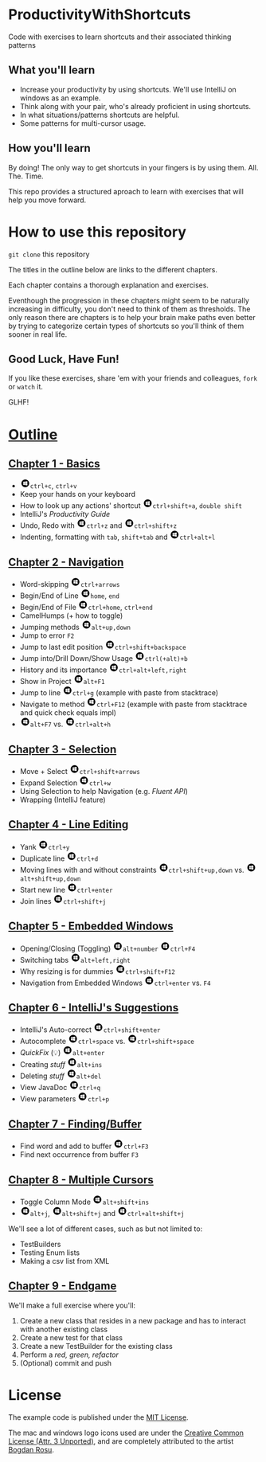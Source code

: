 # ProductivityWithShortcuts
Code with exercises to learn shortcuts and their associated thinking patterns

## What you'll learn
* Increase your productivity by using shortcuts. We'll use IntelliJ on windows as an example.
* Think along with your pair, who's already proficient in using shortcuts.
* In what situations/patterns shortcuts are helpful.
* Some patterns for multi-cursor usage.

## How you'll learn
By doing! The only way to get shortcuts in your fingers is by using them. All. The. Time.

This repo provides a structured aproach to learn with exercises that will help you move forward.

# How to use this repository
`git clone` this repository

The titles in the outline below are links to the different chapters.

Each chapter contains a thorough explanation and exercises. 

Eventhough the progression in these chapters might seem to be naturally increasing in difficulty, you don't need to think of them as thresholds.
The only reason there are chapters is to help your brain make paths even better by trying to categorize certain types of shortcuts so you'll think of them sooner in real life.

## Good Luck, Have Fun!
If you like these exercises, share 'em with your friends and colleagues, `fork` or `watch` it.

GLHF!

# [Outline](outline.md)

## [Chapter 1 - Basics](chapter1.md)
* ![Windows](icons/glyph-windows-20.png)`ctrl+c`, `ctrl+v`
* Keep your hands on your keyboard
* How to look up any actions' shortcut ![Windows](icons/glyph-windows-20.png)`ctrl+shift+a`, `double shift`
* IntelliJ's _Productivity Guide_
* Undo, Redo with ![Windows](icons/glyph-windows-20.png)`ctrl+z` and ![Windows](icons/glyph-windows-20.png)`ctrl+shift+z`
* Indenting, formatting with `tab`, `shift+tab` and ![Windows](icons/glyph-windows-20.png)`ctrl+alt+l`

## [Chapter 2 - Navigation](chapter2.md)
* Word-skipping ![Windows](icons/glyph-windows-20.png)`ctrl+arrows`
* Begin/End of Line ![Windows](icons/glyph-windows-20.png)`home`, `end`
* Begin/End of File ![Windows](icons/glyph-windows-20.png)`ctrl+home`, `ctrl+end`
* CamelHumps (+ how to toggle)
* Jumping methods ![Windows](icons/glyph-windows-20.png)`alt+up,down`
* Jump to error `F2`
* Jump to last edit position ![Windows](icons/glyph-windows-20.png)`ctrl+shift+backspace`
* Jump into/Drill Down/Show Usage ![Windows](icons/glyph-windows-20.png)`ctrl(+alt)+b`
* History and its importance ![Windows](icons/glyph-windows-20.png)`ctrl+alt+left,right`
* Show in Project ![Windows](icons/glyph-windows-20.png)`alt+F1`
* Jump to line ![Windows](icons/glyph-windows-20.png)`ctrl+g` (example with paste from stacktrace)
* Navigate to method ![Windows](icons/glyph-windows-20.png)`ctrl+F12` (example with paste from stacktrace and quick check equals impl)
* ![Windows](icons/glyph-windows-20.png)`alt+F7` vs. ![Windows](icons/glyph-windows-20.png)`ctrl+alt+h`

## [Chapter 3 - Selection](chapter3.md)
* Move + Select ![Windows](icons/glyph-windows-20.png)`ctrl+shift+arrows`
* Expand Selection ![Windows](icons/glyph-windows-20.png)`ctrl+w`
* Using Selection to help Navigation (e.g. _Fluent API_)
* Wrapping (IntelliJ feature)

## [Chapter 4 - Line Editing](chapter4.md)
* Yank ![Windows](icons/glyph-windows-20.png)`ctrl+y`
* Duplicate line ![Windows](icons/glyph-windows-20.png)`ctrl+d`
* Moving lines with and without constraints ![Windows](icons/glyph-windows-20.png)`ctrl+shift+up,down` vs. ![Windows](icons/glyph-windows-20.png)`alt+shift+up,down`
* Start new line ![Windows](icons/glyph-windows-20.png)`ctrl+enter`
* Join lines ![Windows](icons/glyph-windows-20.png)`ctrl+shift+j`

## [Chapter 5 - Embedded Windows](chapter5.md)
* Opening/Closing (Toggling) ![Windows](icons/glyph-windows-20.png)`alt+number` ![Windows](icons/glyph-windows-20.png)`ctrl+F4`
* Switching tabs ![Windows](icons/glyph-windows-20.png)`alt+left,right`
* Why resizing is for dummies ![Windows](icons/glyph-windows-20.png)`ctrl+shift+F12`
* Navigation from Embedded Windows ![Windows](icons/glyph-windows-20.png)`ctrl+enter` vs. `F4`

## [Chapter 6 - IntelliJ's Suggestions](chapter6.md)
* IntelliJ's Auto-correct ![Windows](icons/glyph-windows-20.png)`ctrl+shift+enter`
* Autocomplete ![Windows](icons/glyph-windows-20.png)`ctrl+space` vs. ![Windows](icons/glyph-windows-20.png)`ctrl+shift+space`
* _QuickFix_ (:bulb:) ![Windows](icons/glyph-windows-20.png)`alt+enter`
* Creating _stuff_ ![Windows](icons/glyph-windows-20.png)`alt+ins`
* Deleting _stuff_ ![Windows](icons/glyph-windows-20.png)`alt+del`
* View JavaDoc ![Windows](icons/glyph-windows-20.png)`ctrl+q`
* View parameters ![Windows](icons/glyph-windows-20.png)`ctrl+p`

## [Chapter 7 - Finding/Buffer](chapter7.md)
* Find word and add to buffer ![Windows](icons/glyph-windows-20.png)`ctrl+F3`
* Find next occurrence from buffer `F3`

## [Chapter 8 - Multiple Cursors](chapter8.md)
* Toggle Column Mode ![Windows](icons/glyph-windows-20.png)`alt+shift+ins`
* ![Windows](icons/glyph-windows-20.png)`alt+j`, ![Windows](icons/glyph-windows-20.png)`alt+shift+j` and ![Windows](icons/glyph-windows-20.png)`ctrl+alt+shift+j`

We'll see a lot of different cases, such as but not limited to:
* TestBuilders
* Testing Enum lists
* Making a csv list from XML

## [Chapter 9 - Endgame](chapter9.md)
We'll make a full exercise where you'll:

1. Create a new class that resides in a new package and has to interact with another existing class
2. Create a new test for that class
3. Create a new TestBuilder for the existing class
4. Perform a _red, green, refactor_
5. (Optional) commit and push

# License
The example code is published under the [MIT License](LICENSE.md).

The mac and windows logo icons used are under the [Creative Common License (Attr. 3 Unported)](http://creativecommons.org/licenses/by/3.0/), and are completely attributed to the artist [Bogdan Rosu](https://www.iconfinder.com/bogdanrosu).